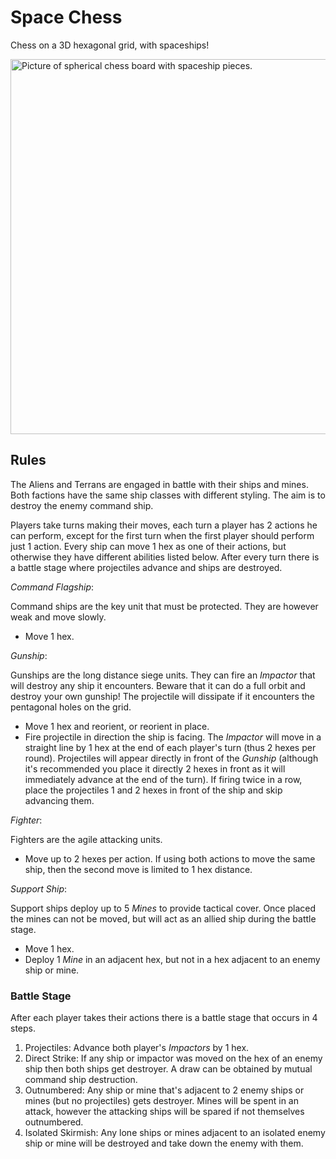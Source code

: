 Space Chess
===========

Chess on a 3D hexagonal grid, with spaceships!

<img src="blurry_pic.jpg" alt="Picture of spherical chess board with spaceship pieces." width="600px"/>

Rules
-----

The Aliens and Terrans are engaged in battle with their ships and mines. Both factions have
the same ship classes with different styling. The aim is to destroy the enemy command ship.

Players take turns making their moves, each turn a player has 2 actions he can perform, except
for the first turn when the first player should perform just 1 action. Every ship can move 1
hex as one of their actions, but otherwise they have different abilities listed below. After
every turn there is a battle stage where projectiles advance and ships are destroyed.


*Command Flagship*:

Command ships are the key unit that must be protected. They are however weak and move slowly.
* Move 1 hex.


*Gunship*:

Gunships are the long distance siege units. They can fire an *Impactor* that will destroy any
ship it encounters. Beware that it can do a full orbit and destroy your own gunship! The
projectile will dissipate if it encounters the pentagonal holes on the grid.
* Move 1 hex and reorient, or reorient in place.
* Fire projectile in direction the ship is facing. The *Impactor* will move in a straight line
by 1 hex at the end of each player's turn (thus 2 hexes per round). Projectiles will appear
directly in front of the *Gunship* (although it's recommended you place it directly 2 hexes in
front as it will immediately advance at the end of the turn). If firing twice in a row, place
the projectiles 1 and 2 hexes in front of the ship and skip advancing them.


*Fighter*:

Fighters are the agile attacking units.
* Move up to 2 hexes per action. If using both actions to move the same ship, then the second
move is limited to 1 hex distance.


*Support Ship*:

Support ships deploy up to 5 *Mines* to provide tactical cover. Once placed the mines can not
be moved, but will act as an allied ship during the battle stage.
* Move 1 hex.
* Deploy 1 *Mine* in an adjacent hex, but not in a hex adjacent to an enemy ship or mine.


### Battle Stage

After each player takes their actions there is a battle stage that occurs in 4 steps.
1. Projectiles: Advance both player's *Impactors* by 1 hex.
2. Direct Strike: If any ship or impactor was moved on the hex of an enemy ship then both ships get destroyer.
A draw can be obtained by mutual command ship destruction.
3. Outnumbered: Any ship or mine that's adjacent to 2 enemy ships or mines (but no projectiles) gets destroyer.
Mines will be spent in an attack, however the attacking ships will be spared if not themselves outnumbered.
4. Isolated Skirmish: Any lone ships or mines adjacent to an isolated enemy ship or mine will be destroyed and
take down the enemy with them.